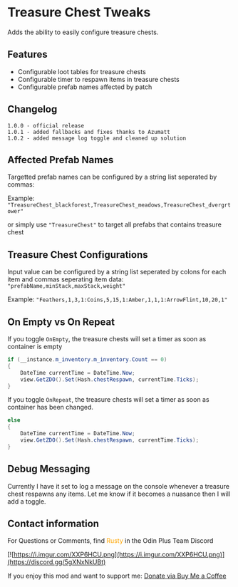# Treasure Chest Tweaks

Adds the ability to easily configure treasure chests.

## Features
- Configurable loot tables for treasure chests
- Configurable timer to respawn items in treasure chests
- Configurable prefab names affected by patch
## Changelog
```
1.0.0 - official release
1.0.1 - added fallbacks and fixes thanks to Azumatt
1.0.2 - added message log toggle and cleaned up solution
```
## Affected Prefab Names
Targetted prefab names can be configured by a string list seperated by commas:

Example: `"TreasureChest_blackforest,TreasureChest_meadows,TreasureChest_dvergrtower"`

or simply use `"TreasureChest"` to target all prefabs that contains treasure chest
## Treasure Chest Configurations
Input value can be configured by a string list seperated by colons for each item and commas seperating item data: `"prefabName,minStack,maxStack,weight"`

Example: `"Feathers,1,3,1:Coins,5,15,1:Amber,1,1,1:ArrowFlint,10,20,1"`
## On Empty vs On Repeat
If you toggle `OnEmpty`, the treasure chests will set a timer as soon as container is empty
```c#
if (__instance.m_inventory.m_inventory.Count == 0)
{
    DateTime currentTime = DateTime.Now;
    view.GetZDO().Set(Hash.chestRespawn, currentTime.Ticks);
}
```
If you toggle `OnRepeat`, the treasure chests will set a timer as soon as container has been changed.
```c#
else
{
    DateTime currentTime = DateTime.Now;
    view.GetZDO().Set(Hash.chestRespawn, currentTime.Ticks);
}
```
## Debug Messaging
Currently I have it set to log a message on the console whenever a treasure chest respawns any items. Let me know if it becomes a nuasance then I will add a toggle.
## Contact information
For Questions or Comments, find <span style="color:orange">Rusty</span> in the Odin Plus Team Discord

[![https://i.imgur.com/XXP6HCU.png](https://i.imgur.com/XXP6HCU.png)](https://discord.gg/5gXNxNkUBt)

If you enjoy this mod and want to support me: [Donate via Buy Me a Coffee](https://www.buymeacoffee.com/peimalcolm2)
